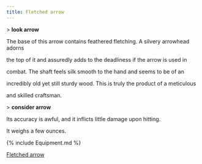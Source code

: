 ```yaml
---
title: Fletched arrow
---
```


\> **look arrow**

The base of this arrow contains feathered fletching. A silvery arrowhead
adorns

the top of it and assuredly adds to the deadliness if the arrow is used
in

combat. The shaft feels silk smooth to the hand and seems to be of an

incredibly old yet still sturdy wood. This is truly the product of a
meticulous

and skilled craftsman.

\> **consider arrow**

Its accuracy is awful, and it inflicts little damage upon hitting.

It weighs a few ounces.

{% include Equipment.md %}

[Fletched arrow](Category:_Ammunition "wikilink")